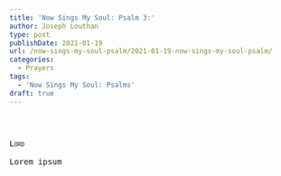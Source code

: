 ```yaml
---
title: 'Now Sings My Soul: Psalm 3:'
author: Joseph Louthan
type: post
publishDate: 2021-01-19
url: /now-sings-my-soul-psalm/2021-01-19-now-sings-my-soul-psalm/
categories:
  - Prayers
tags:
  - 'Now Sings My Soul: Psalms'
draft: true
---
```

<pre>

<pre>
<pre>
<div style="font-variant: small-caps;">Lord</div>
Lorem ipsum
</pre>
